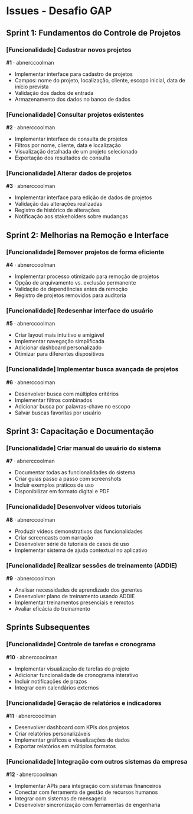 # Issues - Desafio GAP

## Sprint 1: Fundamentos do Controle de Projetos

### [Funcionalidade] Cadastrar novos projetos
**#1** · abnerccoolman
- Implementar interface para cadastro de projetos
- Campos: nome do projeto, localização, cliente, escopo inicial, data de início prevista
- Validação dos dados de entrada
- Armazenamento dos dados no banco de dados

### [Funcionalidade] Consultar projetos existentes
**#2** · abnerccoolman
- Implementar interface de consulta de projetos
- Filtros por nome, cliente, data e localização
- Visualização detalhada de um projeto selecionado
- Exportação dos resultados de consulta

### [Funcionalidade] Alterar dados de projetos
**#3** · abnerccoolman
- Implementar interface para edição de dados de projetos
- Validação das alterações realizadas
- Registro de histórico de alterações
- Notificação aos stakeholders sobre mudanças

## Sprint 2: Melhorias na Remoção e Interface

### [Funcionalidade] Remover projetos de forma eficiente
**#4** · abnerccoolman
- Implementar processo otimizado para remoção de projetos
- Opção de arquivamento vs. exclusão permanente
- Validação de dependências antes da remoção
- Registro de projetos removidos para auditoria

### [Funcionalidade] Redesenhar interface do usuário
**#5** · abnerccoolman
- Criar layout mais intuitivo e amigável
- Implementar navegação simplificada
- Adicionar dashboard personalizado
- Otimizar para diferentes dispositivos

### [Funcionalidade] Implementar busca avançada de projetos
**#6** · abnerccoolman
- Desenvolver busca com múltiplos critérios
- Implementar filtros combinados
- Adicionar busca por palavras-chave no escopo
- Salvar buscas favoritas por usuário

## Sprint 3: Capacitação e Documentação

### [Funcionalidade] Criar manual do usuário do sistema
**#7** · abnerccoolman
- Documentar todas as funcionalidades do sistema
- Criar guias passo a passo com screenshots
- Incluir exemplos práticos de uso
- Disponibilizar em formato digital e PDF

### [Funcionalidade] Desenvolver vídeos tutoriais
**#8** · abnerccoolman
- Produzir vídeos demonstrativos das funcionalidades
- Criar screencasts com narração
- Desenvolver série de tutoriais de casos de uso
- Implementar sistema de ajuda contextual no aplicativo

### [Funcionalidade] Realizar sessões de treinamento (ADDIE)
**#9** · abnerccoolman
- Analisar necessidades de aprendizado dos gerentes
- Desenvolver plano de treinamento usando ADDIE
- Implementar treinamentos presenciais e remotos
- Avaliar eficácia do treinamento

## Sprints Subsequentes

### [Funcionalidade] Controle de tarefas e cronograma
**#10** · abnerccoolman
- Implementar visualização de tarefas do projeto
- Adicionar funcionalidade de cronograma interativo
- Incluir notificações de prazos
- Integrar com calendários externos

### [Funcionalidade] Geração de relatórios e indicadores
**#11** · abnerccoolman
- Desenvolver dashboard com KPIs dos projetos
- Criar relatórios personalizáveis
- Implementar gráficos e visualizações de dados
- Exportar relatórios em múltiplos formatos

### [Funcionalidade] Integração com outros sistemas da empresa
**#12** · abnerccoolman
- Implementar APIs para integração com sistemas financeiros
- Conectar com ferramenta de gestão de recursos humanos
- Integrar com sistemas de mensageria
- Desenvolver sincronização com ferramentas de engenharia 
